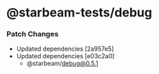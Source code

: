 # @starbeam-tests/debug

### Patch Changes

- Updated dependencies [2a957e5]
- Updated dependencies [e03c2a0]
  - @starbeam/debug@0.5.1

